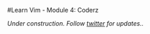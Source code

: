 #Learn Vim - Module 4: Coderz

_Under construction. Follow [twitter](https://twitter.com/manasthakur17) for updates.._

